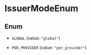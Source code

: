 

# IssuerModeEnum

## Enum


* `GLOBAL` (value: `"global"`)

* `PER_PROVIDER` (value: `"per_provider"`)



